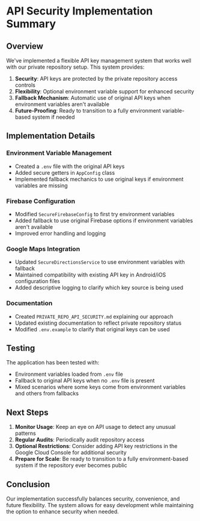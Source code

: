 # API Security Implementation Summary

## Overview

We've implemented a flexible API key management system that works well with our private repository setup. This system provides:

1. **Security**: API keys are protected by the private repository access controls
2. **Flexibility**: Optional environment variable support for enhanced security
3. **Fallback Mechanism**: Automatic use of original API keys when environment variables aren't available
4. **Future-Proofing**: Ready to transition to a fully environment variable-based system if needed

## Implementation Details

### Environment Variable Management

- Created a `.env` file with the original API keys
- Added secure getters in `AppConfig` class 
- Implemented fallback mechanics to use original keys if environment variables are missing

### Firebase Configuration

- Modified `SecureFirebaseConfig` to first try environment variables
- Added fallback to use original Firebase options if environment variables aren't available
- Improved error handling and logging

### Google Maps Integration

- Updated `SecureDirectionsService` to use environment variables with fallback
- Maintained compatibility with existing API key in Android/iOS configuration files
- Added descriptive logging to clarify which key source is being used

### Documentation

- Created `PRIVATE_REPO_API_SECURITY.md` explaining our approach
- Updated existing documentation to reflect private repository status
- Modified `.env.example` to clarify that original keys can be used

## Testing

The application has been tested with:
- Environment variables loaded from `.env` file
- Fallback to original API keys when no `.env` file is present
- Mixed scenarios where some keys come from environment variables and others from fallbacks

## Next Steps

1. **Monitor Usage**: Keep an eye on API usage to detect any unusual patterns
2. **Regular Audits**: Periodically audit repository access
3. **Optional Restrictions**: Consider adding API key restrictions in the Google Cloud Console for additional security
4. **Prepare for Scale**: Be ready to transition to a fully environment-based system if the repository ever becomes public

## Conclusion

Our implementation successfully balances security, convenience, and future flexibility. The system allows for easy development while maintaining the option to enhance security when needed.
